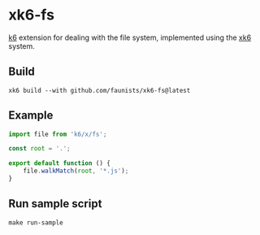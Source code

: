 # xk6-fs
[k6](https://github.com/grafana/k6) extension for dealing with the file system, implemented using the
[xk6](https://github.com/grafana/xk6) system.

## Build
```shell
xk6 build --with github.com/faunists/xk6-fs@latest
```

## Example
```javascript
import file from 'k6/x/fs';

const root = '.';

export default function () {
    file.walkMatch(root, '*.js');
}
```

## Run sample script
```shell
make run-sample
```
